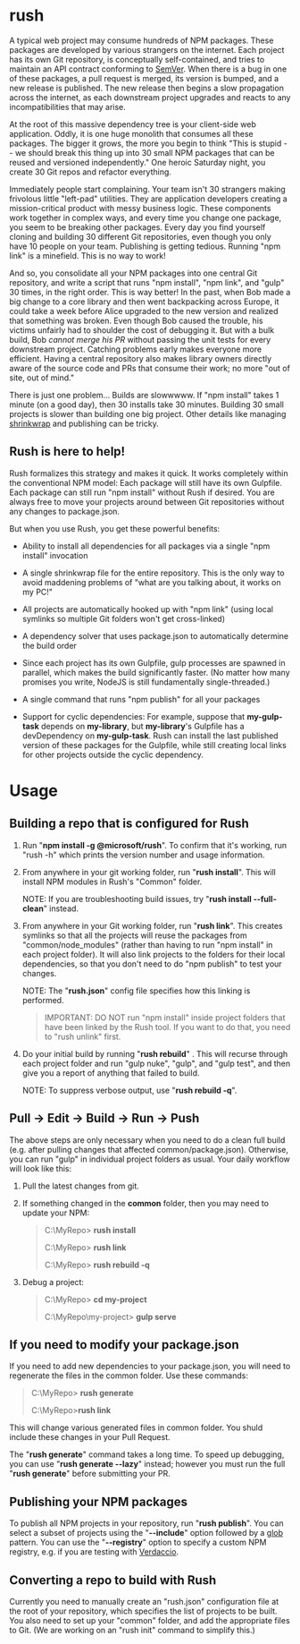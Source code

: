 # rush

A typical web project may consume hundreds of NPM packages.  These packages
are developed by various strangers on the internet.  Each project has its
own Git repository, is conceptually self-contained, and tries to maintain an
API contract conforming to [SemVer](http://semver.org/).  When there is
a bug in one of these packages, a pull request is merged, its version is
bumped, and a new release is published.  The new release then begins a
slow propagation across the internet, as each downstream project upgrades
and reacts to any incompatibilities that may arise.

At the root of this massive dependency tree is your client-side web application.
Oddly, it is one huge monolith that consumes all these packages.  The bigger it grows,
the more you begin to think "This is stupid -- we should break this thing up
into 30 small NPM packages that can be reused and versioned independently."
One heroic Saturday night, you create 30 Git repos and refactor everything.

Immediately people start complaining.  Your team isn't 30 strangers making
frivolous little "left-pad" utilities.  They are application developers
creating a mission-critical product with messy business logic.  These components
work together in complex ways, and every time you change one package, you seem
to be breaking other packages.  Every day you find yourself cloning and building
30 different Git repositories, even though you only have 10 people on your team.
Publishing is getting tedious.  Running "npm link" is a minefield.  This is no
way to work!

And so, you consolidate all your NPM packages into one central Git repository, and
write a script that runs "npm install", "npm link", and "gulp" 30 times, in the
right order.  This is way better!  In the past, when Bob made a big change to a
core library and then went backpacking across Europe, it could take a week before Alice
upgraded to the new version and realized that something was broken.  Even though
Bob caused the trouble, his victims unfairly had to shoulder the cost of debugging it.
But with a bulk build, Bob _cannot merge his PR_ without passing the unit tests for
every downstream project.  Catching problems early makes everyone more efficient.
Having a central repository also makes library owners directly aware of the
source code and PRs that consume their work; no more "out of site, out of mind."

There is just one problem...  Builds are slowwwww.  If "npm install" takes
1 minute (on a good day), then 30 installs take 30 minutes.  Building 30 small projects
is slower than building one big project.  Other details like managing [shrinkwrap](https://docs.npmjs.com/cli/shrinkwrap)
and publishing can be tricky.

## Rush is here to help!

Rush formalizes this strategy and makes it quick.  It works completely within
the conventional NPM model:  Each package will still have its own Gulpfile.
Each package can still run "npm install" without Rush if desired.
You are always free to move your projects around between Git repositories
without any changes to package.json.

But when you use Rush, you get these powerful benefits:

- Ability to install all dependencies for all packages via a single
  "npm install" invocation

- A single shrinkwrap file for the entire repository.  This is the only
  way to avoid maddening problems of "what are you talking about, it
  works on my PC!"

- All projects are automatically hooked up with "npm link" (using local
  symlinks so multiple Git folders won't get cross-linked)

- A dependency solver that uses package.json to automatically determine
  the build order

- Since each project has its own Gulpfile, gulp processes are spawned
  in parallel, which makes the build significantly faster.  (No matter how
  many promises you write, NodeJS is still fundamentally single-threaded.)

- A single command that runs "npm publish" for all your packages

- Support for cyclic dependencies:  For example, suppose that **my-gulp-task**
  depends on **my-library**, but **my-library**'s Gulpfile has a devDependency
  on **my-gulp-task**.  Rush can install the last published version of these
  packages for the Gulpfile, while still creating local links for other
  projects outside the cyclic dependency.

# Usage

## Building a repo that is configured for Rush

1. Run "**npm install -g @microsoft/rush**".  To confirm that it's working,
   run "rush -h" which prints the version number and usage information.

2. From anywhere in your git working folder, run "**rush install**".  This
   will install NPM modules in Rush's "Common" folder.

   NOTE: If you are troubleshooting build issues, try
   "**rush install --full-clean**"    instead.

3. From anywhere in your Git working folder, run "**rush link**".  This creates
   symlinks so that all the projects will reuse the packages from "common/node_modules"
   (rather than having to run "npm install" in each project folder).  It will
   also link projects to the folders for their local dependencies, so that you don't need
   to do "npm publish" to test your changes.

   NOTE: The "**rush.json**" config file specifies how this linking is performed.

   > IMPORTANT: DO NOT run "npm install" inside project folders that have been linked
   > by the Rush tool.  If you want to do that, you need to "rush unlink" first.

4. Do your initial build by running "**rush rebuild**" .  This will
   recurse through each project folder and run "gulp nuke", "gulp",
   and "gulp test", and then give you a report of anything that failed to build.
   
   NOTE: To suppress verbose output, use "**rush rebuild -q**".

## Pull -> Edit -> Build -> Run -> Push

The above steps are only necessary when you need to do a clean full build (e.g.
after pulling changes that affected common/package.json).  Otherwise, you can
run "gulp" in individual project folders as usual.  Your daily workflow will
look like this:

1.  Pull the latest changes from git.

2.  If something changed in the **common** folder, then you may need to update
    your NPM:

    > C:\MyRepo> **rush install**
    >
    > C:\MyRepo> **rush link**
    >
    > C:\MyRepo> **rush rebuild -q**

3.  Debug a project:

    > C:\MyRepo> **cd my-project**
    >
    > C:\MyRepo\my-project> **gulp serve**

## If you need to modify your package.json

If you need to add new dependencies to your package.json, you will need to
regenerate the files in the common folder.  Use these commands:

> C:\MyRepo> **rush generate**
>
> C:\MyRepo>**rush link**

This will change various generated files in common folder.  You shuld include these
changes in your Pull Request.

The "**rush generate**" command takes a long time.  To speed up debugging, you can use
"**rush generate --lazy**" instead; however you must run the full "**rush generate**"
before submitting your PR.

## Publishing your NPM packages

To publish all NPM projects in your repository, run "**rush publish**".  You
can select a subset of projects using the "**--include**" option followed by
a [glob](https://en.wikipedia.org/wiki/Glob_(programming)) pattern.  You can
use the "**--registry**" option to specify a custom NPM registry, e.g. if you
are testing with [Verdaccio](https://github.com/verdaccio/verdaccio).

## Converting a repo to build with Rush

Currently you need to manually create an "rush.json" configuration file
at the root of your repository, which specifies the list of projects
to be built.  You also need to set up your "common" folder, and add the
appropriate files to Git.  (We are working on an "rush init" command to
simplify this.)


